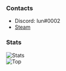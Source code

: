 ### Contacts
- Discord: lun#0002
- [Steam](https://steamcommunity.com/id/nahbrofr/)

### Stats
![Stats](https://github-readme-stats.vercel.app/api?username=abience&show_icons=true&theme=dracula)  
![Top](https://github-readme-stats.vercel.app/api/top-langs/?username=abience&theme=dracula)
